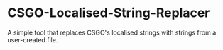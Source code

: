 # CSGO-Localised-String-Replacer
A simple tool that replaces CSGO's localised strings with strings from a user-created file.
